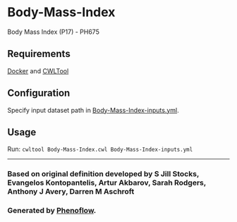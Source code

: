 # Body-Mass-Index

Body Mass Index (P17) - PH675

## Requirements

[Docker](https://docs.docker.com/install/) and [CWLTool](https://github.com/common-workflow-language/cwltool#install)

## Configuration

Specify input dataset path in [Body-Mass-Index-inputs.yml](Body-Mass-Index-inputs.yml).

## Usage

Run: `cwltool Body-Mass-Index.cwl Body-Mass-Index-inputs.yml`

***

### Based on original definition developed by S Jill Stocks, Evangelos Kontopantelis, Artur Akbarov, Sarah Rodgers, Anthony J Avery, Darren M Aschroft
### Generated by [Phenoflow](https://kclhi.org/phenoflow).
